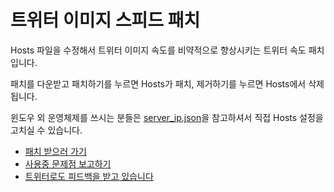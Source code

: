 # 트위터 이미지 스피드 패치
Hosts 파일을 수정해서 트위터 이미지 속도를 비약적으로 향상시키는 트위터 속도 패치입니다.

패치를 다운받고 패치하기를 누르면 Hosts가 패치, 제거하기를 누르면 Hosts에서 삭제됩니다.

윈도우 외 운영체제를 쓰시는 분들은 [server_ip.json](https://github.com/sokcuri/TwimgSpeedPatch/blob/master/data/server_ip.json)을 참고하셔서 직접 Hosts 설정을 고치실 수 있습니다.

* [패치 받으러 가기](https://github.com/sokcuri/TwimgSpeedPatch/releases)
* [사용중 문제점 보고하기](https://github.com/sokcuri/TwimgSpeedPatch/issues)
* [트위터로도 피드백을 받고 있습니다](https://twitter.com/sokcuri)
